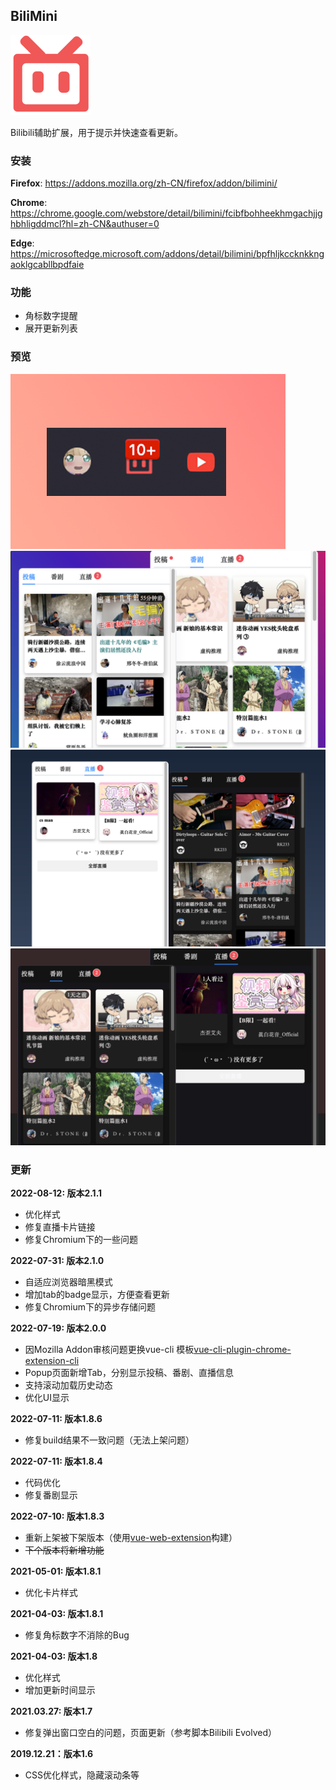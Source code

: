 ## BiliMini
![logo](preview/logo.png)

Bilibili辅助扩展，用于提示并快速查看更新。

### 安装
**Firefox**: https://addons.mozilla.org/zh-CN/firefox/addon/bilimini/

**Chrome**: https://chrome.google.com/webstore/detail/bilimini/fcibfbohheekhmgachjjghbhligddmcl?hl=zh-CN&authuser=0

**Edge**: https://microsoftedge.microsoft.com/addons/detail/bilimini/bpfhljkccknkkngaoklgcabllbpdfaie


### 功能
- 角标数字提醒
- 展开更新列表

### 预览
![small](preview/small.png)
![medium-1](preview/medium-1.png)
![medium-2](preview/medium-2.png)
![medium-3](preview/medium-3.png)


### 更新
**2022-08-12: 版本2.1.1**
- 优化样式
- 修复直播卡片链接
- 修复Chromium下的一些问题

**2022-07-31: 版本2.1.0**
- 自适应浏览器暗黑模式
- 增加tab的badge显示，方便查看更新
- 修复Chromium下的异步存储问题

**2022-07-19: 版本2.0.0**
- 因Mozilla Addon审核问题更换vue-cli 模板[vue-cli-plugin-chrome-extension-cli](https://github.com/sanyu1225/vue-cli-plugin-chrome-extension-cli)
- Popup页面新增Tab，分别显示投稿、番剧、直播信息
- 支持滚动加载历史动态
- 优化UI显示

**2022-07-11: 版本1.8.6**
- 修复build结果不一致问题（无法上架问题）

**2022-07-11: 版本1.8.4**
- 代码优化
- 修复番剧显示

**2022-07-10: 版本1.8.3**
- 重新上架被下架版本（使用[vue-web-extension](https://github.com/Kocal/vue-web-extension)构建）
- <del>下个版本将新增功能</del>

**2021-05-01: 版本1.8.1**
- 优化卡片样式

**2021-04-03: 版本1.8.1**
- 修复角标数字不消除的Bug

**2021-04-03: 版本1.8**
- 优化样式
- 增加更新时间显示

**2021.03.27: 版本1.7**
- 修复弹出窗口空白的问题，页面更新（参考脚本Bilibili Evolved）

**2019.12.21：版本1.6**
- CSS优化样式，隐藏滚动条等

